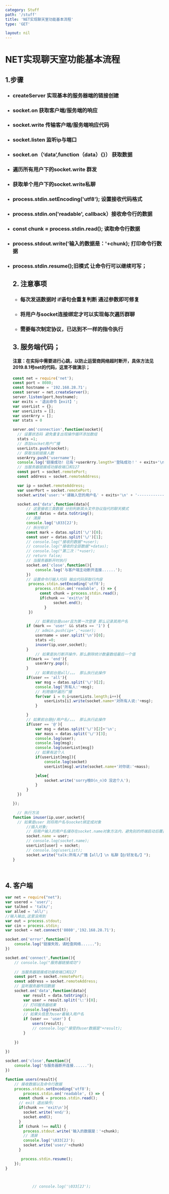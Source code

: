 ```yaml
---
category: Stuff
path: '/stuff'
title: 'NET实现聊天室功能基本流程'
type: 'GET'

layout: nil
---
```


# NET实现聊天室功能基本流程

## 1.步骤

* ### createServer 实现基本的服务器端的链接创建

* ### socket.on 获取客户端/服务端的响应

* ### socket.write 传输客户端/服务端响应代码

* ### socket.listen 监听ip与端口

* ### socket.on（‘data’,function（data）{}） 获取数据

* ### 遍历所有用户下的socket.write 群发

* ### 获取单个用户下的socket.write私聊

* ### process.stdin.setEncoding('utf8'); 设置接收代码格式

* ### process.stdin.on('readable', callback）接收命令行的数据

* ### const chunk = process.stdin.read(); 读取命令行数据

* ### process.stdout.write('输入的数据是：'+chunk); 打印命令行数据

* ### process.stdin.resume();旧模式 让命令行可以继续可写；

  ## 2. 注意事项

  * ### 每次发送数据时 if语句会重复判断 通过参数即可修复

  * ### 将用户与socket连接绑定才可以实现每次遍历群聊

  * ### 需要每次制定协议，已达到不一样的指令执行

  ## 3. 服务端代码；

  #### 注意：在实际中需要进行心跳，以防止运营商网络超时断开，具体方法见2019.8.1号net的代码，这里不做演示；

  ```js
  const net = require('net');
  const port = 8080;
  const hostname = '192.168.28.71';
  const server = net.createServer();
  server.listen(port,hostname);
  var exits = '退出命令【exit】';
  var userList = {};
  var userLists = [];
  var userArry = [];
  var stats = 0
  
  server.on('connection',function(socket){
  	// 设置状态码 避免重复出现操作循环添加数组
  	stats =1;
  	// 添加socket用户广播
  	userLists.push(socket);
  	// 获取当前链接人数
  	userArry.push('username');
  	console.log('链接成功! 已有'+userArry.length+'登陆成功！' + exits+'\n');
  	// 当服务器链接成功接收端口和127
  	const port = socket.remotePort;
  	const address = socket.remoteAddress;
  
  	var ip = socket.remoteAddress;
  	var userPort = socket.remotePort;
  	socket.write('user:'+'请输入您的用户名' + exits+'\n' + '-----------------INSRER INTO--------------------');
  
  	socket.on('data',function(data){
  		// 这里接收三类数据 分别判断其头文件协议指代的聊天模式
  		const datas = data.toString();
  		// 清屏
  		console.log('\033[2J');
  		// 拆分标识
  		const mark = datas.split('\/')[0];
  		const user = datas.split('\/')[1];
  		// console.log("接收的数据"+user);
  		// console.log("接收的全部数据"+datas);
  		// console.log("第二次："+user);
  		// return false;
  		// 当服务器断开时执行
  		socket.on('close',function(){
  			console.log('与客户端主动断开连接......');
  		})
  		// 设置命令行输入代码 输出代码获取行内容
  		 process.stdin.setEncoding('utf8');
  			process.stdin.on('readable', () => {
  			  const chunk = process.stdin.read();
  			  if(chunk == 'exit\n'){
  	 			 	socket.end();
  	 			}
  		 })
  
  			// 如果前台是user且为第一次登录 那么记录其用户名
  		if (mark == 'user' && stats == '1') {
  			// admin.push(ip+','+user);
  			username = user.split('\n')[0];
  			stats =0;
  			inuser(ip,user,socket);
  		}	
  			// 如果是执行断开操作，那么删除统计数量数组最后一个值
  		if(mark == 'end'){
  			userArry.pop();
  		}
  			// 如果前台是all/。。。 那么执行此操作
  		if(user == 'all'){
  			var msg = datas.split('\/')[2];
  			console.log('所有人:'+msg);
  			// 利用循环遍历广播
  			for(var i = 0;i<userLists.length;i++){
  				userLists[i].write(socket.name+'对所有人说:'+msg);
  			}
  
  		}
  		// 如果前台是@/用户名/。。。 那么执行此操作
  		if(user == '@'){
  			var msg = datas.split('\/')[2]+'\n';
  			var mass = datas.split('\/')[3];
  			console.log(user);
  			console.log(msg);
  			console.log(userList[msg])
  			// 如果有这个人
  			if(userList[msg]){
  				console.log(socket)
  				userList[msg].write(socket.name+'对你说:'+mass);
  
  			}else{
  				socket.write('sorry哦O(∩_∩)O 没这个人');
  			}
  		}
  	})
  
  });
  
  	// 执行方法
  function inuser(ip,user,socket){
  	// 如果是user 则将用户名与socket绑定成对象
  		//插入对象;
  		// 将用户输入的用户名储存在socket.name对象方法内，避免别的终端启动后覆盖原值
  		socket.name = user;
  		// console.log(socket.name);
  		userList[user] = socket;
  		// console.log(userList);
  		socket.write("talk:所有人广播【all/】\n 私聊【@/好友名/】");
  }
  
  
  
  
  ```

  

## 4. 客户端

```js
var net = require("net");
var usered = 'user/';
var talked = 'talk/';
var alled = 'all/';
//输入输出,这里没用到
var out = process.stdout;
var cin = process.stdin;
var socket = net.connect('8080','192.168.28.71');

socket.on('error',function(){
	console.log("链接失败，请检查网络......");
})

socket.on('connect',function(){
	// console.log("服务器链接成功")
	
	// 当服务器链接成功接收端口和127
	const port = socket.remotePort;
	const address = socket.remoteAddress;
	// 监听服务器传回数据
	socket.on('data',function(data){
		var result = data.toString();
		var user = result.split('\:')[0];
		// 打印服务器结果
		console.log(result);
		// 如果头信息为user着输入用户名
		if (user == 'user') {
			users(result);
			// console.log("接受的user数据是"+result);
		}
		
	})
	
})

socket.on('close',function(){
	console.log('与服务器断开连接......');
})

function users(result){
	// 接收数据以及命令行数据
	process.stdin.setEncoding('utf8');
		process.stdin.on('readable', () => {
	  const chunk = process.stdin.read();
	  // exit 退出操作;
	  if(chunk == 'exit\n'){
	  	socket.write('end/');
	  	socket.end();
	  }
	  if (chunk !== null) {
	    process.stdout.write('输入的数据是：'+chunk);
	    // 清屏
		console.log('\033[2J');
	    socket.write('user/'+chunk)
	  }

	   process.stdin.resume();
	});
}



			// console.log('\033[2J');

```

